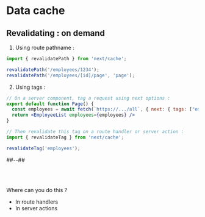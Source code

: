 <!-- .slide: class="two-column with-code" -->

<style>
  .revalidate-45 {
   width: 1500px;
   height: auto;
   margin-top: 2rem!important;
  }


</style>

# Data cache

## Revalidating : on demand

1. Using route pathname :

```js
import { revalidatePath } from 'next/cache';

revalidatePath('/employees/1234');
revalidatePath('/employees/[id]/page', 'page');
```

<div>

2. Using tags :

```jsx
// On a server component, tag a request using next options :
export default function Page() {
  const employees = await fetch(`https://.../all`, { next: { tags: ["employees"] } }).then((res) => res.json());
  return <EmployeeList employees={employees} />
}
```

```js
// Then revalidate this tag on a route handler or server action :
import { revalidateTag } from 'next/cache';

revalidateTag('employees');
```

</div>
<!-- .element: class="fragment" data-fragment-index="1"-->

##--##

<br/> <br/>

<div>

Where can you do this ?

- In route handlers
- In server actions

</div>
<!-- .element: class="fragment" data-fragment-index="2"-->
